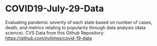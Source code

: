 # COVID19-July-29-Data
Evaluating pandemic severity of each state based on number of cases, death, and metrics relating to popularity through data analysis (data science). 
CVS Data from this Github Repository: https://github.com/nytimes/covid-19-data
